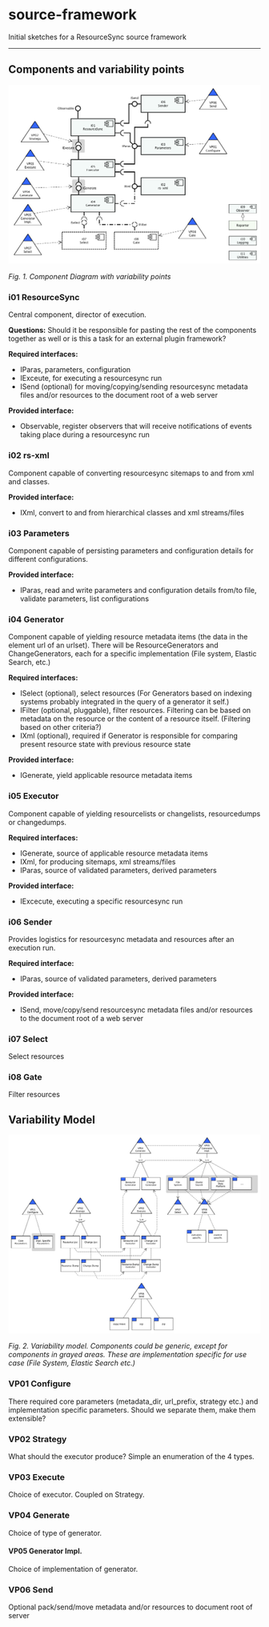 # source-framework
Initial sketches for a ResourceSync source framework

---

## Components and variability points

![components](img/comp_01.png)

_Fig. 1. Component Diagram with variability points_

### i01 ResourceSync

Central component, director of execution. 

__Questions:__ Should it be responsible for pasting the rest of the components
together as well or is this a task for an external plugin framework?

__Required interfaces:__
* IParas, parameters, configuration
* IExceute, for executing a resourcesync run
* ISend (optional) for moving/copying/sending resourcesync metadata files and/or resources to the
document root of a web server

__Provided interface:__
* Observable, register observers that will receive notifications of events taking place during 
a resourcesync run

### i02 rs-xml

Component capable of converting resourcesync sitemaps to and from xml and classes.

__Provided interface:__
* IXml, convert to and from hierarchical classes and xml streams/files

### i03 Parameters

Component capable of persisting parameters and configuration details for different configurations.

__Provided interface:__
* IParas, read and write parameters and configuration details from/to file, validate parameters, 
list configurations

### i04 Generator

Component capable of yielding resource metadata items (the data in the element url of an urlset).
There will be ResourceGenerators and ChangeGenerators, each for a specific implementation
 (File system, Elastic Search, etc.) 
 
__Required interfaces:__
* ISelect (optional), select resources (For Generators based on indexing systems 
probably integrated in the query of a generator it self.)
* IFilter (optional, pluggable), filter resources. Filtering can be based on metadata on the resource or the
content of a resource itself. (Filtering based on other criteria?)
* IXml (optional), required if Generator is responsible for comparing present resource state with
previous resource state

__Provided interface:__
* IGenerate, yield applicable resource metadata items

### i05 Executor
Component capable of yielding resourcelists or changelists, resourcedumps or changedumps.

__Required interfaces:__
* IGenerate, source of applicable resource metadata items
* IXml, for producing sitemaps, xml streams/files
* IParas, source of validated parameters, derived parameters

__Provided interface:__
* IExcecute, executing a specific resourcesync run

### i06 Sender

Provides logistics for resourcesync metadata and resources after an execution run. 

__Required interface:__
* IParas, source of validated parameters, derived parameters

__Provided interface:__
* ISend, move/copy/send resourcesync metadata files and/or resources to the
document root of a web server

### i07 Select

Select resources

### i08 Gate

Filter resources

## Variability Model

![var_mod](img/var_mod_01.png)

_Fig. 2. Variability model. Components could be generic, except for components in grayed areas. These
 are implementation specific for use case (File System, Elastic Search etc.)_

### VP01 Configure

There required core parameters (metadata_dir, url_prefix, strategy etc.) and implementation specific
parameters. Should we separate them, make them extensible?

### VP02 Strategy

What should the executor produce? Simple an enumeration of the 4 types.

### VP03 Execute

Choice of executor. Coupled on Strategy. 

### VP04 Generate

Choice of type of generator.

#### VP05 Generator Impl.

Choice of implementation of generator.

### VP06 Send

Optional pack/send/move metadata and/or resources to document root of server



